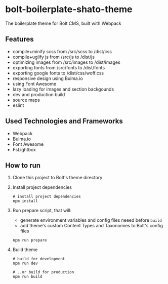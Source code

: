 # bolt-boilerplate-shato-theme
The boilerplate theme for Bolt CMS, built with Webpack

## Features
- compile+minify scss from /src/scss to /dist/css
- compile+uglify js from /src/js to /dist/js
- optimizing images from /src/images to /dist/images
- exporting fonts from /src/fonts to /dist/fonts
- exporting google fonts to /dist/css/woff.css
- responsive design using Bulma.io
- using Font Awesome
- lazy loading for images and section backgounds
- dev and production build
- source maps
- eslint

## Used Technologies and Frameworks
- Webpack
- Bulma.io
- Font Awesome
- FsLightbox

## How to run

1. Clone this project to Bolt's theme directory

1. Install project dependencies

    ```
    # install project dependencies
    npm install 
    ```

1. Run prepare script, that will:
    - generate environment variables and config files neeed before `build`
    - add theme's custom Content Types and Taxonomies to Bolt's config files

    ```
    npm run prepare
    ```

1. Build theme

    ```
    # build for development
    npm run dev

    # ..or build for production
    npm run build
    ```

